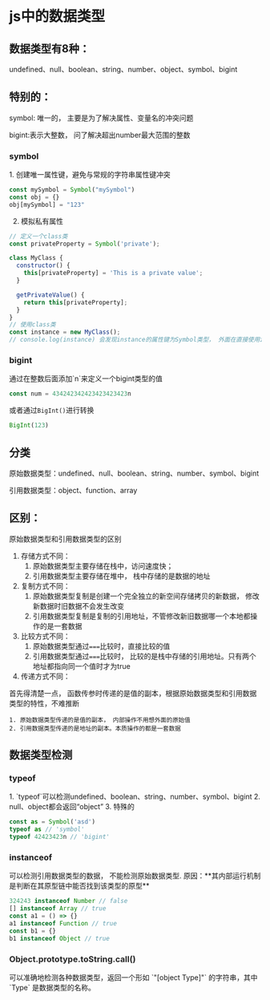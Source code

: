 <h1 id="pYyO3">js中的数据类型</h1>
<h2 id="sVBgA">数据类型有8种：</h2>
undefined、null、boolean、string、number、object、symbol、bigint

<h2 id="lDIko">特别的：</h2>
symbol: 唯一的， 主要是为了解决属性、变量名的冲突问题

bigint:表示大整数， 问了解决超出number最大范围的整数

<h3 id="Jkb39">symbol</h3>
1. 创建唯一属性键，避免与常规的字符串属性键冲突

```javascript
const mySymbol = Symbol("mySymbol")
const obj = {}
obj[mySymbol] = "123"
```

2. 模拟私有属性

```javascript
// 定义一个class类
const privateProperty = Symbol('private');

class MyClass {
  constructor() {
    this[privateProperty] = 'This is a private value';
  }

  getPrivateValue() {
    return this[privateProperty];
  }
}
// 使用class类
const instance = new MyClass();
// console.log(instance) 会发现instance的属性键为Symbol类型， 外面在直接使用instance时是无法直接读取的， 只有通过提供的getPrivateValue方法才行
```

<h3 id="j78EJ">bigint</h3>
通过在整数后面添加`n`来定义一个bigint类型的值

```javascript
const num = 434242342423423423423n
```

或者通过`BigInt()`进行转换

```javascript
BigInt(123)
```

<h2 id="re4Ic">分类</h2>
原始数据类型：undefined、null、boolean、string、number、symbol、bigint

引用数据类型：object、function、array

<h2 id="NHQ7W">区别：</h2>
原始数据类型和引用数据类型的区别

1. 存储方式不同：
    1. 原始数据类型主要存储在栈中，访问速度快；
    2. 引用数据类型主要存储在堆中， 栈中存储的是数据的地址
2. 复制方式不同：
    1. 原始数据类型复制是创建一个完全独立的新空间存储拷贝的新数据， 修改新数据时旧数据不会发生改变
    2. 引用数据类型复制是复制的引用地址，不管修改新旧数据哪一个本地都操作的是一套数据
3. 比较方式不同：
    1. 原始数据类型通过`===`比较时，直接比较的值
    2. 引用数据类型通过`===`比较时， 比较的是栈中存储的引用地址。只有两个地址都指向同一个值时才为true
4. 传递方式不同：

首先得清楚一点， 函数传参时传递的是值的副本，根据原始数据类型和引用数据类型的特性，不难推断

    1. 原始数据类型传递的是值的副本， 内部操作不用想外面的原始值
    2. 引用数据类型传递的是地址的副本。本质操作的都是一套数据

<h2 id="plyyc">数据类型检测</h2>
<h3 id="lckyR">typeof</h3>
1. `typeof`可以检测undefined、boolean、string、number、symbol、bigint
2. null、object都会返回“object”
3. 特殊的

```javascript
const as = Symbol('asd') 
typeof as // 'symbol'
typeof 42423423n // 'bigint'
```

<h3 id="bl8kf">instanceof</h3>
可以检测引用数据类型的数据， 不能检测原始数据类型. 原因：**其内部运行机制是判断在其原型链中能否找到该类型的原型**

```javascript
324243 instanceof Number // false
[] instanceof Array // true
const a1 = () => {}
a1 instanceof Function // true
const b1 = {}
b1 instanceof Object // true
```

<h3 id="PM2qW"><font style="color:rgba(0, 0, 0, 0.85);">Object.prototype.toString.call()</font></h3>
可以准确地检测各种数据类型，返回一个形如 `"[object Type]"` 的字符串，其中 `Type` 是数据类型的名称。
